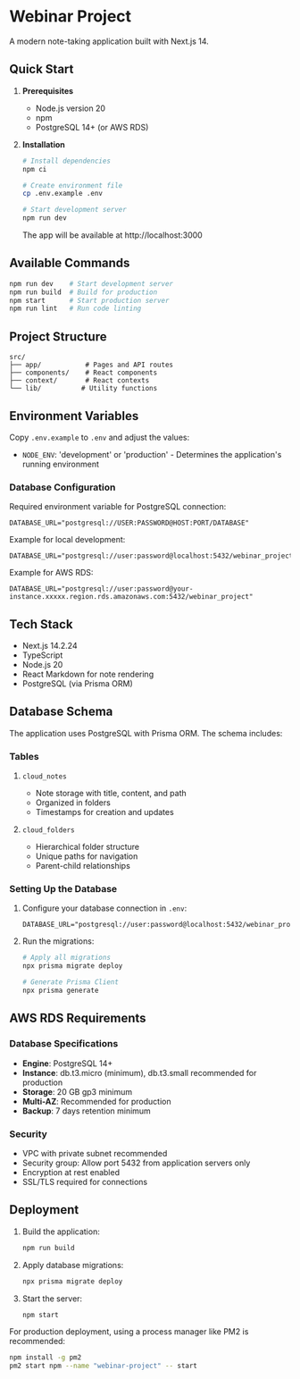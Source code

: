 # Webinar Project

A modern note-taking application built with Next.js 14.

## Quick Start

1. **Prerequisites**
   - Node.js version 20
   - npm
   - PostgreSQL 14+ (or AWS RDS)

2. **Installation**
   ```bash
   # Install dependencies
   npm ci

   # Create environment file
   cp .env.example .env

   # Start development server
   npm run dev
   ```

   The app will be available at http://localhost:3000

## Available Commands

```bash
npm run dev    # Start development server
npm run build  # Build for production
npm start      # Start production server
npm run lint   # Run code linting
```

## Project Structure

```
src/
├── app/           # Pages and API routes
├── components/    # React components
├── context/       # React contexts
└── lib/          # Utility functions
```

## Environment Variables

Copy `.env.example` to `.env` and adjust the values:
- `NODE_ENV`: 'development' or 'production' - Determines the application's running environment

### Database Configuration
Required environment variable for PostgreSQL connection:
```
DATABASE_URL="postgresql://USER:PASSWORD@HOST:PORT/DATABASE"
```

Example for local development:
```
DATABASE_URL="postgresql://user:password@localhost:5432/webinar_project"
```

Example for AWS RDS:
```
DATABASE_URL="postgresql://user:password@your-instance.xxxxx.region.rds.amazonaws.com:5432/webinar_project"
```

## Tech Stack

- Next.js 14.2.24
- TypeScript
- Node.js 20
- React Markdown for note rendering
- PostgreSQL (via Prisma ORM)

## Database Schema

The application uses PostgreSQL with Prisma ORM. The schema includes:

### Tables
1. `cloud_notes`
   - Note storage with title, content, and path
   - Organized in folders
   - Timestamps for creation and updates

2. `cloud_folders`
   - Hierarchical folder structure
   - Unique paths for navigation
   - Parent-child relationships

### Setting Up the Database

1. Configure your database connection in `.env`:
   ```
   DATABASE_URL="postgresql://user:password@localhost:5432/webinar_project"
   ```

2. Run the migrations:
   ```bash
   # Apply all migrations
   npx prisma migrate deploy
   
   # Generate Prisma Client
   npx prisma generate
   ```

## AWS RDS Requirements

### Database Specifications
- **Engine**: PostgreSQL 14+
- **Instance**: db.t3.micro (minimum), db.t3.small recommended for production
- **Storage**: 20 GB gp3 minimum
- **Multi-AZ**: Recommended for production
- **Backup**: 7 days retention minimum

### Security
- VPC with private subnet recommended
- Security group: Allow port 5432 from application servers only
- Encryption at rest enabled
- SSL/TLS required for connections

## Deployment

1. Build the application:
   ```bash
   npm run build
   ```

2. Apply database migrations:
   ```bash
   npx prisma migrate deploy
   ```

3. Start the server:
   ```bash
   npm start
   ```

For production deployment, using a process manager like PM2 is recommended:
```bash
npm install -g pm2
pm2 start npm --name "webinar-project" -- start
```
